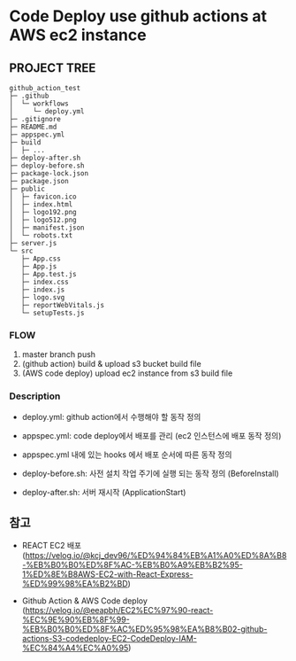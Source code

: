 # Code Deploy use github actions at AWS ec2 instance

## PROJECT TREE

```
github_action_test
├─ .github
│  └─ workflows
│     └─ deploy.yml
├─ .gitignore
├─ README.md
├─ appspec.yml
├─ build
│  ├─ ...
├─ deploy-after.sh
├─ deploy-before.sh
├─ package-lock.json
├─ package.json
├─ public
│  ├─ favicon.ico
│  ├─ index.html
│  ├─ logo192.png
│  ├─ logo512.png
│  ├─ manifest.json
│  └─ robots.txt
├─ server.js
└─ src
   ├─ App.css
   ├─ App.js
   ├─ App.test.js
   ├─ index.css
   ├─ index.js
   ├─ logo.svg
   ├─ reportWebVitals.js
   └─ setupTests.js
```

### FLOW
1. master branch push
2. (github action) build & upload s3 bucket build file
3. (AWS code deploy) upload ec2 instance from s3 build file

### Description
- deploy.yml: github action에서 수행해야 할 동작 정의
- appspec.yml: code deploy에서 배포를 관리 (ec2 인스턴스에 배포 동작 정의)
- appspec.yml 내에 있는 hooks 에서 배포 순서에 따른 동작 정의

- deploy-before.sh: 사전 설치 작업 주기에 실행 되는 동작 정의 (BeforeInstall)
- deploy-after.sh: 서버 재시작 (ApplicationStart)


## 참고

- REACT EC2 배포  
(https://velog.io/@kcj_dev96/%ED%94%84%EB%A1%A0%ED%8A%B8-%EB%B0%B0%ED%8F%AC-%EB%B0%A9%EB%B2%95-1%ED%8E%B8AWS-EC2-with-React-Express-%ED%99%98%EA%B2%BD)

- Github Action & AWS Code deploy  
(https://velog.io/@eeapbh/EC2%EC%97%90-react-%EC%9E%90%EB%8F%99-%EB%B0%B0%ED%8F%AC%ED%95%98%EA%B8%B02-github-actions-S3-codedeploy-EC2-CodeDeploy-IAM-%EC%84%A4%EC%A0%95)



